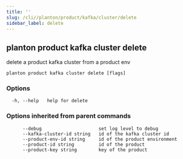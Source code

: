 ```yaml
---
title: ''
slug: /cli//planton/product/kafka/cluster/delete
sidebar_label: delete
---
```

## planton product kafka cluster delete

delete a product kafka cluster from a product env

```
planton product kafka cluster delete [flags]
```

### Options

```
  -h, --help   help for delete
```

### Options inherited from parent commands

```
      --debug                     set log level to debug
      --kafka-cluster-id string   id of the kafka cluster id
      --product-env-id string     id of the product environment
      --product-id string         id of the product
      --product-key string        key of the product
```

